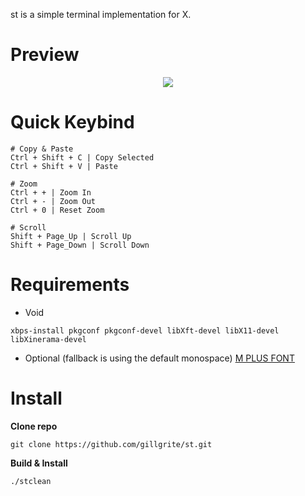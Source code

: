 st is a simple terminal implementation for X.

# **Preview**
<p align="center">
    <img src="https://github.com/motolla/st/blob/main/preview.png">
</p>


# **Quick Keybind**
```
# Copy & Paste
Ctrl + Shift + C | Copy Selected
Ctrl + Shift + V | Paste

# Zoom
Ctrl + + | Zoom In
Ctrl + - | Zoom Out
Ctrl + 0 | Reset Zoom

# Scroll
Shift + Page_Up | Scroll Up
Shift + Page_Down | Scroll Down
```

# Requirements
+ Void
```
xbps-install pkgconf pkgconf-devel libXft-devel libX11-devel libXinerama-devel
```
+ Optional (fallback is using the default monospace)
[M PLUS FONT](https://github.com/coz-m/MPLUS_FONTS)

# Install
**Clone repo**
```
git clone https://github.com/gillgrite/st.git
```
**Build & Install**

```
./stclean
```
